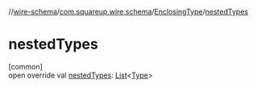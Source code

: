 //[wire-schema](../../../index.md)/[com.squareup.wire.schema](../index.md)/[EnclosingType](index.md)/[nestedTypes](nested-types.md)

# nestedTypes

[common]\
open override val [nestedTypes](nested-types.md): [List](https://kotlinlang.org/api/latest/jvm/stdlib/kotlin.collections/-list/index.html)&lt;[Type](../-type/index.md)&gt;

